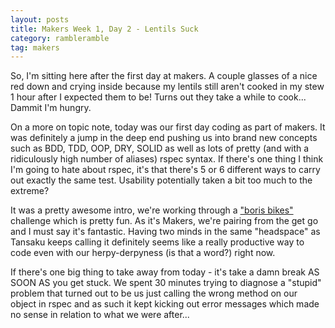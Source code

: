 ```yaml
---
layout: posts
title: Makers Week 1, Day 2 - Lentils Suck
category: rambleramble
tag: makers
---
```


So, I'm sitting here after the first day at makers. A couple glasses of a nice red down and crying inside because my lentils still aren't cooked in my stew 1 hour after I expected them to be! Turns out they take a while to cook... Dammit I'm hungry.

On a more on topic note, today was our first day coding as part of makers. It was definitely a jump in the deep end pushing us into brand new concepts such as BDD, TDD, OOP, DRY, SOLID as well as lots of pretty (and with a ridiculously high number of aliases) rspec syntax. If there's one thing I think I'm going to hate about rspec, it's that there's 5 or 6 different ways to carry out exactly the same test. Usability potentially taken a bit too much to the extreme?

It was a pretty awesome intro, we're working through a ["boris bikes"](https://github.com/michaellennox/boris-bikes) challenge which is pretty fun. As it's Makers, we're pairing from the get go and I must say it's fantastic. Having two minds in the same "headspace" as Tansaku keeps calling it definitely seems like a really productive way to code even with our herpy-derpyness (is that a word?) right now.

If there's one big thing to take away from today - it's take a damn break AS SOON AS you get stuck. We spent 30 minutes trying to diagnose a "stupid" problem that turned out to be us just calling the wrong method on our object in rspec and as such it kept kicking out error messages which made no sense in relation to what we were after...
